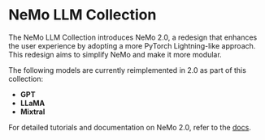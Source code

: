 NeMo LLM Collection
===================

The NeMo LLM Collection introduces NeMo 2.0, a redesign that enhances the user experience by adopting a more PyTorch Lightning-like approach. This redesign aims to simplify NeMo and make it more modular.

The following models are currently reimplemented in 2.0 as part of this collection:
- **GPT**
- **LLaMA**
- **Mixtral**

For detailed tutorials and documentation on NeMo 2.0, refer to the [docs](https://docs.nvidia.com/nemo-framework/user-guide/latest/nemo_2.0/index.html).
